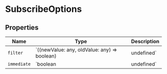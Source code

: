 # SubscribeOptions

## Properties

| Name | Type | Description |
|------|------|-------------|
| `filter` | `((newValue: any, oldValue: any) => boolean) | undefined` |  |
| `immediate` | `boolean | undefined` |  |

